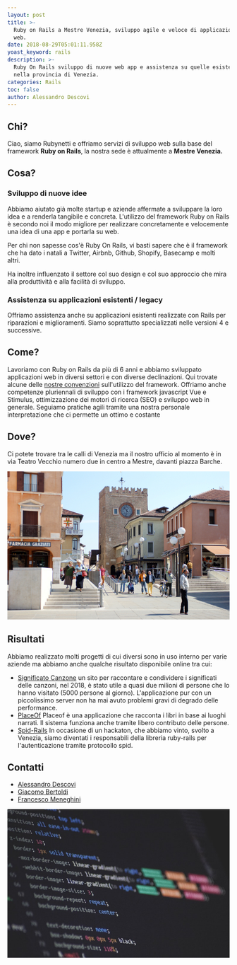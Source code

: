 ```yaml
---
layout: post
title: >-
  Ruby on Rails a Mestre Venezia, sviluppo agile e veloce di applicazioni per il
  web.
date: 2018-08-29T05:01:11.958Z
yoast_keyword: rails
description: >-
  Ruby On Rails sviluppo di nuove web app e assistenza su quelle esistenti 
  nella provincia di Venezia.
categories: Rails
toc: false
author: Alessandro Descovi
---
```

## Chi?

Ciao, siamo Rubynetti e offriamo servizi di sviluppo web sulla base del framework **Ruby on Rails**, la nostra sede è attualmente a **Mestre Venezia.**

## Cosa?

### Sviluppo di nuove idee

Abbiamo aiutato già molte startup e aziende affermate a sviluppare la loro idea e a renderla tangibile e concreta.
L'utilizzo del framework Ruby on Rails è secondo noi il modo migliore per realizzare concretamente e velocemente una idea di una app e portarla su web.

Per chi non sapesse cos'è Ruby On Rails, vi basti sapere che è il framework che ha dato i natali a Twitter, Airbnb, Github, Shopify, Basecamp e molti altri.

Ha inoltre influenzato il settore col suo design e col suo approccio che mira alla produttività e alla facilità di sviluppo.

### Assistenza su applicazioni esistenti / legacy

Offriamo assistenza anche su applicazioni esistenti realizzate con Rails per riparazioni e miglioramenti.
Siamo soprattutto specializzati nelle versioni 4 e successive.

## Come?

Lavoriamo con Ruby on Rails da più di 6 anni e abbiamo sviluppato applicazioni web in diversi settori e con diverse declinazioni.
Qui trovate alcune delle [nostre convenzioni](https://www.rubynetti.it/it/convenzioni-rails/) sull'utilizzo del framework.
Offriamo anche competenze pluriennali di sviluppo con i framework javascript Vue e Stimulus, ottimizzazione dei motori di ricerca (SEO) e sviluppo web in generale.
Seguiamo pratiche agili tramite una nostra personale interpretazione che ci permette un ottimo e costante

## Dove?

Ci potete trovare tra le calli di Venezia ma il nostro ufficio al momento è in via Teatro Vecchio numero due in centro a Mestre, davanti piazza Barche.

![Mestre](/images/uploads/mestre_orologio.jpg)

## Risultati

Abbiamo realizzato molti progetti di cui diversi sono in uso interno per varie aziende ma abbiamo anche qualche risultato disponibile online tra cui:

* [Significato Canzone](https://significatocanzone.it/) un sito per raccontare e condividere i significati delle canzoni, nel 2018, è stato utile a quasi due milioni di persone che lo hanno visitato (5000 persone al giorno). L'applicazione pur con un piccolissimo server non ha mai avuto problemi gravi di degrado delle performance.
* [PlaceOf](http://placeof.it/it/welcome/intro) Placeof è una applicazione che racconta i libri in base ai luoghi narrati. Il sistema funziona anche tramite libero contributo delle persone.
* [Spid-Rails](https://github.com/italia/spid-rails) In occasione di un hackaton, che abbiamo vinto, svolto a Venezia, siamo diventati i responsabili della libreria ruby-rails per l'autenticazione tramite protocollo spid.

## Contatti

* [Alessandro Descovi](mailto:alessandro@venezia86.it)
* [Giacomo Bertoldi](mailto:giacomo@venezia86.it)
* [Francesco Meneghini](mailto:francesco@venezia86.it)

![Codice sviluppo ruby on rails, Venezia](/images/uploads/codice.jpeg)
